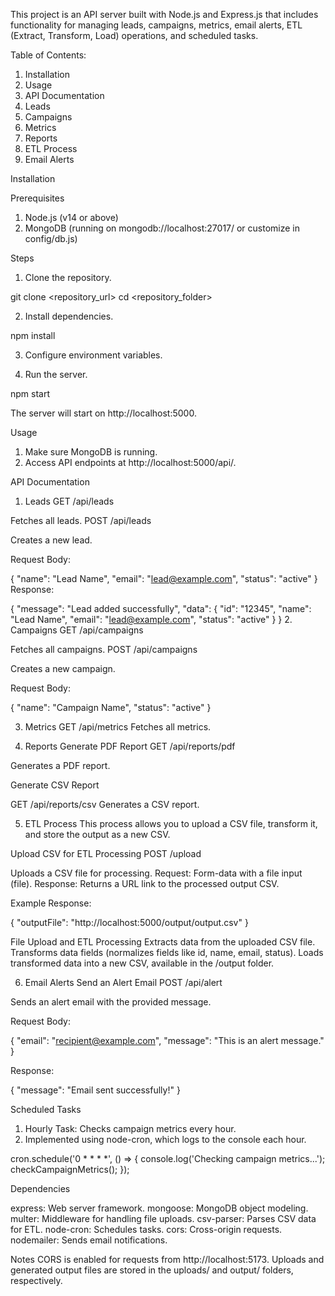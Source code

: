 This project is an API server built with Node.js and Express.js that includes functionality for managing leads, campaigns, metrics, email alerts, ETL (Extract, Transform, Load) operations, and scheduled tasks.

Table of Contents:

1) Installation
2) Usage
3) API Documentation
4) Leads
5) Campaigns
6) Metrics
7) Reports
8) ETL Process
9) Email Alerts



Installation

Prerequisites
1) Node.js (v14 or above)
2) MongoDB (running on mongodb://localhost:27017/ or customize in config/db.js)

Steps
1) Clone the repository.

git clone <repository_url>
cd <repository_folder>


2) Install dependencies.

npm install


3) Configure environment variables.

4) Run the server.

npm start


The server will start on http://localhost:5000.



Usage

1) Make sure MongoDB is running.
2) Access API endpoints at http://localhost:5000/api/.




API Documentation
1. Leads
GET /api/leads

Fetches all leads.
POST /api/leads

Creates a new lead.

Request Body:

{
  "name": "Lead Name",
  "email": "lead@example.com",
  "status": "active"
}
Response:

{
  "message": "Lead added successfully",
  "data": {
    "id": "12345",
    "name": "Lead Name",
    "email": "lead@example.com",
    "status": "active"
  }
}
2. Campaigns
GET /api/campaigns

Fetches all campaigns.
POST /api/campaigns

Creates a new campaign.

Request Body:

{
  "name": "Campaign Name",
  "status": "active"
}


3. Metrics
GET /api/metrics
Fetches all metrics.


4. Reports
Generate PDF Report
GET /api/reports/pdf

Generates a PDF report.

Generate CSV Report

GET /api/reports/csv
Generates a CSV report.


5. ETL Process
This process allows you to upload a CSV file, transform it, and store the output as a new CSV.

Upload CSV for ETL Processing
POST /upload

Uploads a CSV file for processing.
Request: Form-data with a file input (file).
Response: Returns a URL link to the processed output CSV.


Example Response:

{
  "outputFile": "http://localhost:5000/output/output.csv"
}

File Upload and ETL Processing
Extracts data from the uploaded CSV file.
Transforms data fields (normalizes fields like id, name, email, status).
Loads transformed data into a new CSV, available in the /output folder.


6. Email Alerts
Send an Alert Email
POST /api/alert

Sends an alert email with the provided message.

Request Body:

{
  "email": "recipient@example.com",
  "message": "This is an alert message."
}


Response:

{
  "message": "Email sent successfully!"
}


Scheduled Tasks
1) Hourly Task: Checks campaign metrics every hour.
2) Implemented using node-cron, which logs to the console each hour.

cron.schedule('0 * * * *', () => {
  console.log('Checking campaign metrics...');
  checkCampaignMetrics();
});



Dependencies

express: Web server framework.
mongoose: MongoDB object modeling.
multer: Middleware for handling file uploads.
csv-parser: Parses CSV data for ETL.
node-cron: Schedules tasks.
cors: Cross-origin requests.
nodemailer: Sends email notifications.


Notes
CORS is enabled for requests from http://localhost:5173.
Uploads and generated output files are stored in the uploads/ and output/ folders, respectively.